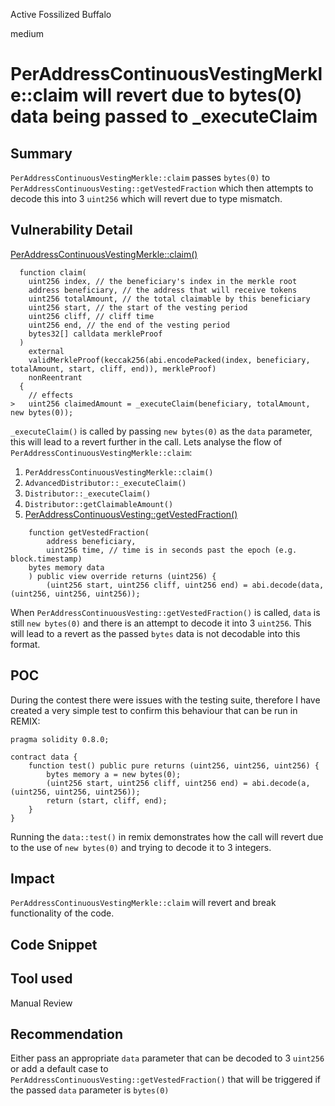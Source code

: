 Active Fossilized Buffalo

medium

# PerAddressContinuousVestingMerkle::claim will revert due to bytes(0) data being passed to _executeClaim

## Summary

`PerAddressContinuousVestingMerkle::claim` passes `bytes(0)` to `PerAddressContinuousVesting::getVestedFraction` which then attempts to decode this into 3 `uint256` which will revert due to type mismatch.

## Vulnerability Detail
[PerAddressContinuousVestingMerkle::claim()](https://github.com/sherlock-audit/2024-05-tokensoft-distributor-contracts-update/blob/main/contracts/packages/hardhat/contracts/claim/PerAddressContinuousVestingMerkle.sol#L53-L67)
```solidity
  function claim(
    uint256 index, // the beneficiary's index in the merkle root
    address beneficiary, // the address that will receive tokens
    uint256 totalAmount, // the total claimable by this beneficiary
    uint256 start, // the start of the vesting period
    uint256 cliff, // cliff time
    uint256 end, // the end of the vesting period
    bytes32[] calldata merkleProof
  )
    external
    validMerkleProof(keccak256(abi.encodePacked(index, beneficiary, totalAmount, start, cliff, end)), merkleProof)
    nonReentrant
  {
    // effects
>   uint256 claimedAmount = _executeClaim(beneficiary, totalAmount, new bytes(0));
```
`_executeClaim()` is called by passing `new bytes(0)` as the `data` parameter, this will lead to a revert further in the call.
Lets analyse the flow of `PerAddressContinuousVestingMerkle::claim`:

1. `PerAddressContinuousVestingMerkle::claim()`
2. `AdvancedDistributor::_executeClaim()`
3. `Distributor::_executeClaim()`
4. `Distributor::getClaimableAmount()`
5. [PerAddressContinuousVesting::getVestedFraction()](https://github.com/sherlock-audit/2024-05-tokensoft-distributor-contracts-update/blob/main/contracts/packages/hardhat/contracts/claim/abstract/PerAddressContinuousVesting.sol#L20-L25)

```solidity
	function getVestedFraction(
		address beneficiary,
		uint256 time, // time is in seconds past the epoch (e.g. block.timestamp)
    bytes memory data
	) public view override returns (uint256) {
    	(uint256 start, uint256 cliff, uint256 end) = abi.decode(data, (uint256, uint256, uint256));
```
When `PerAddressContinuousVesting::getVestedFraction()` is called, `data` is still `new bytes(0)` and there is an attempt to decode it into 3 `uint256`. This will lead to a revert as the passed `bytes` data is not decodable into this format.

## POC

During the contest there were issues with the testing suite, therefore I have created a very simple test to confirm this behaviour that can be run in REMIX:

```solidity
pragma solidity 0.8.0;

contract data {
    function test() public pure returns (uint256, uint256, uint256) {
        bytes memory a = new bytes(0);
        (uint256 start, uint256 cliff, uint256 end) = abi.decode(a, (uint256, uint256, uint256));
        return (start, cliff, end);
    }
}
```
Running the `data::test()` in remix demonstrates how the call will revert due to the use of `new bytes(0)` and trying to decode it to 3 integers. 

## Impact

`PerAddressContinuousVestingMerkle::claim` will revert and break functionality of the code.

## Code Snippet

## Tool used

Manual Review

## Recommendation

Either pass an appropriate `data` parameter that can be decoded to 3 `uint256` or add a default case to `PerAddressContinuousVesting::getVestedFraction()` that will be triggered if the passed `data` parameter is `bytes(0)`

